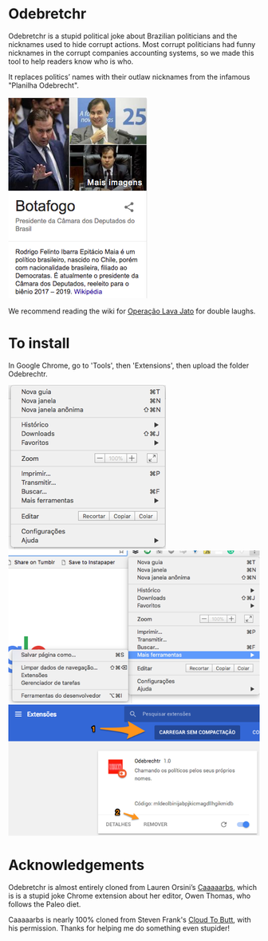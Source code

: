 Odebretchr
===================

Odebretchr is a stupid political joke about Brazilian politicians and the nicknames used to hide corrupt actions. Most corrupt politicians had funny nicknames in the corrupt companies accounting systems, so we made this tool to help readers know who is who.

It replaces politics’ names with their outlaw nicknames from the infamous "Planilha Odebrecht".

<img src="https://github.com/LeTarrask/Odebretchr/blob/master/images/screenshot6.png" alt="" width="" height="" border="" align="" />

We recommend reading the wiki for <a href="http://https://en.wikipedia.org/wiki/Operation_Car_Wash">Operação Lava Jato</a> for double laughs.

To install
================
In Google Chrome, go to 'Tools', then 'Extensions', then upload the folder Odebrechtr.

<img src="https://github.com/LeTarrask/Odebretchr/blob/master/images/install1.png" alt="" width="" height="" border="" align="" />

<img src="https://github.com/LeTarrask/Odebretchr/blob/master/images/install2.png" alt="" width="" height="" border="" align="" />

<img src="https://github.com/LeTarrask/Odebretchr/blob/master/images/install3.png" alt="" width="" height="" border="" align="" />

Acknowledgements
================
Odebretchr is almost entirely cloned from Lauren Orsini’s <a href="https://github.com/laurenorsini/caaaaarbs">Caaaaarbs</a>, which is is a stupid joke Chrome extension about her editor, Owen Thomas, who follows the Paleo diet. 

Caaaaarbs is nearly 100% cloned from Steven Frank's <a href="https://github.com/panicsteve/cloud-to-butt">Cloud To Butt</a>, with his permission. Thanks for helping me do something even stupider! 
